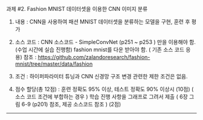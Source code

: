 과제 #2. Fashion MNIST 데이터셋을 이용한 CNN 이미지 분류

1. 내용 : CNN을 사용하여 패션 MNIST 데이터셋을 분류하는 모델을 구현, 훈련 후 평가 

2. 소스 코드 : CNN 소스코드 -  SimpleConvNet (p251 ~ p253 ) 만을 이용해야 함. (수업 시간에 실습 진행함)
              fashion mnist를 다운 받아야 함. ( 기존 소스 코드 응용)
              참조 : https://github.com/zalandoresearch/fashion-mnist/tree/master/data/fashion

4. 조건 : 하이퍼파라미터 튜닝과 CNN 신경망 구조 변경 관련한 제한 조건은 없음.  

5. 점수  할당(총 12점) : 훈련 정확도 95% 이상, 테스트 정확도 90% 이상시 (10점) ( 소스 코드 조건에 부합하는 경우 )
                        학습 진행 사항을 그래프로 그려서 제출 ( 6장 그림 6-9 (p201) 참조, 제공 소스코드 참조 ) (2점)

------------------------------------------------------------------------------------------------------------
